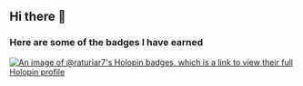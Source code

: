 ## Hi there 👋
### Here are some of the badges I have earned
[![An image of @raturiar7's Holopin badges, which is a link to view their full Holopin profile](https://holopin.me/raturiar7)](https://holopin.io/@raturiar7)
<!--
**RaturiAR7/RaturiAR7** is a ✨ _special_ ✨ repository because its `README.md` (this file) appears on your GitHub profile.

Here are some ideas to get you started:

- 🔭 I’m currently working on ...
- 🌱 I’m currently learning ...
- 👯 I’m looking to collaborate on ...
- 🤔 I’m looking for help with ...
- 💬 Ask me about ...
- 📫 How to reach me: ...
- 😄 Pronouns: ...
- ⚡ Fun fact: ...
-->
